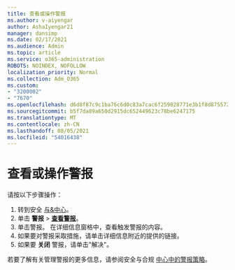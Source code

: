 ```yaml
---
title: 查看或操作警报
ms.author: v-aiyengar
author: AshaIyengar21
manager: dansimp
ms.date: 02/17/2021
ms.audience: Admin
ms.topic: article
ms.service: o365-administration
ROBOTS: NOINDEX, NOFOLLOW
localization_priority: Normal
ms.collection: Adm_O365
ms.custom:
- "3200002"
- "7670"
ms.openlocfilehash: d6d8f87c9c1ba76c6d0c83a7cac6f259028771e3b1f8d8755729381f79f5b342
ms.sourcegitcommit: b5f7da89a650d2915dc652449623c78be6247175
ms.translationtype: MT
ms.contentlocale: zh-CN
ms.lasthandoff: 08/05/2021
ms.locfileid: "54016438"
---
```

# <a name="review-or-act-on-an-alert"></a>查看或操作警报

请按以下步骤操作：

1. 转到安全 [与&中心](https://go.microsoft.com/fwlink/p/?linkid=2077143)。
1. 单击 **警报**  >  **[查看警报](https://go.microsoft.com/fwlink/?linkid=2103301)**。
1. 单击警报。 在详细信息窗格中，查看触发警报的内容。
1. 如果要对警报采取措施，请单击详细信息附近的提供的链接。
1. 如果要 **关闭** 警报，请单击"解决"。

若要了解有关管理警报的更多信息，请参阅安全与合规 [中心中的警报策略](https://go.microsoft.com/fwlink/?linkid=2103211)。

